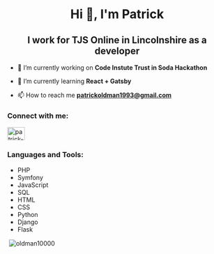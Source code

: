 <h1 align="center">Hi 👋, I'm Patrick</h1>
<h2 align="center">I work for TJS Online in Lincolnshire as a developer</h2>

- 🔭 I’m currently working on **Code Instute Trust in Soda Hackathon**

- 🌱 I’m currently learning **React + Gatsby**

- 📫 How to reach me **patrickoldman1993@gmail.com**

<h3 align="left">Connect with me:</h3>
<p align="left">
<a href="https://linkedin.com/in/patrick-oldman" target="blank"><img align="center" src="https://raw.githubusercontent.com/rahuldkjain/github-profile-readme-generator/master/src/images/icons/Social/linked-in-alt.svg" alt="patrick-oldman" height="30" width="40" /></a>
</p>

<h3 align="left">Languages and Tools:</h3>

- PHP
- Symfony
- JavaScript
- SQL
- HTML
- CSS
- Python
- Django
- Flask

<p>&nbsp;<img align="center" src="https://github-readme-stats.vercel.app/api?username=oldman10000&show_icons=true&locale=en" alt="oldman10000" /></p>

